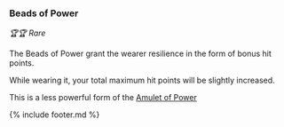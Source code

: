 ### Beads of Power

_🏆🏆 Rare_ 

The Beads of Power grant the wearer resilience in the form of bonus hit points.

While wearing it, your total maximum hit points will be slightly increased.

This is a less powerful form of the [Amulet of Power](amulet_of_power.md)


{% include footer.md %}